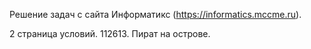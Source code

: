 Решение задач с сайта Информатикс (https://informatics.mccme.ru).

2 страница условий. 112613. Пират на острове.
